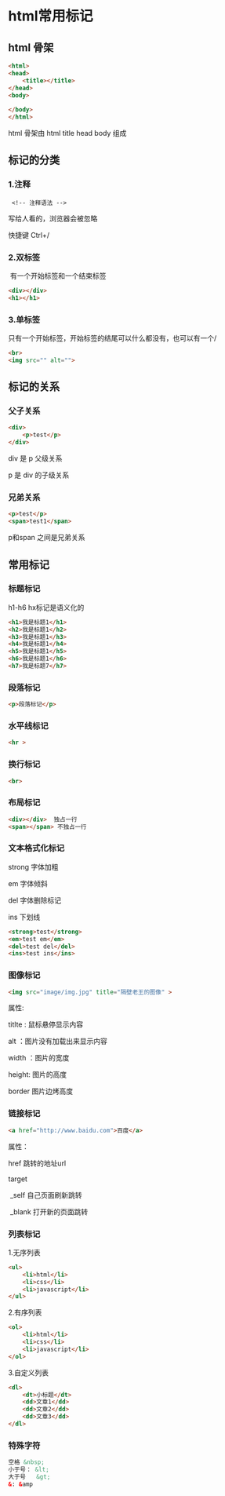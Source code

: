 # html常用标记

## html 骨架

```html
<html>
<head>
    <title></title>
</head>
<body>
    
</body>
</html>
```

html 骨架由 html title head body  组成

## 标记的分类

### 1.注释

```
 <!-- 注释语法 -->
```

 写给人看的，浏览器会被忽略

快捷键 Ctrl+/

### 2.双标签

​	有一个开始标签和一个结束标签

```html
<div></div>
<h1></h1>
```

### 3.单标签

  只有一个开始标签，开始标签的结尾可以什么都没有，也可以有一个/

```html
<br>
<img src="" alt="">
```

## 标记的关系

### 父子关系

```html
<div>
    <p>test</p>     
</div>
```

div 是 p 父级关系

p 是 div 的子级关系

### 兄弟关系

```html
<p>test</p>     
<span>test1</span>
```

p和span 之间是兄弟关系

## 常用标记

### 标题标记

h1-h6 hx标记是语义化的

```html
<h1>我是标题1</h1>
<h2>我是标题1</h2>
<h3>我是标题1</h3>
<h4>我是标题1</h4>
<h5>我是标题1</h5>
<h6>我是标题1</h6>
<h7>我是标题7</h7>
```

### 段落标记

```html
<p>段落标记</p>
```

### 水平线标记

```html
<hr >
```

### 换行标记

```html
<br>
```

### 布局标记

```html
<div></div>  独占一行
<span></span> 不独占一行
```

### 文本格式化标记

strong 字体加粗

em  字体倾斜

del 字体删除标记

ins 下划线

```html
<strong>test</strong>
<em>test em</em>
<del>test del</del>
<ins>test ins</ins>
```

### 图像标记

```html
<img src="image/img.jpg" title="隔壁老王的图像" >
```

 属性:

titlte :  鼠标悬停显示内容

alt ：图片没有加载出来显示内容

width ：图片的宽度

height: 图片的高度

border 图片边烤高度

### 链接标记

```html
<a href="http://www.baidu.com">百度</a>
```

属性：

href 跳转的地址url 

target  

​    _self   自己页面刷新跳转

​    _blank 打开新的页面跳转

### 列表标记

1.无序列表

```html
<ul>
    <li>html</li>
    <li>css</li>
    <li>javascript</li>
</ul>
```

2.有序列表

```html
<ol>
    <li>html</li>
    <li>css</li>
    <li>javascript</li>
</ol>
```

3.自定义列表

```html
<dl>
    <dt>小标题</dt>
    <dd>文章1</dd>
    <dd>文章2</dd>
    <dd>文章3</dd>
</dl>
```

### 特殊字符

```html
空格 &nbsp; 
小于号： &lt;
大于号   &gt;
&: &amp
```

